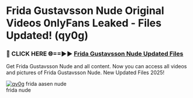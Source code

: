 # Frida Gustavsson Nude Original Videos 0nlyFans Leaked - Files Updated! (qy0g)

<h3>🔴 CLICK HERE 🌐==►► <a href="https://tinyurl.com/5h6xmrr3" rel="nofollow">Frida Gustavsson Nude Updated Files</a></h3>

Get Frida Gustavsson Nude and all content. Now you can access all videos and pictures of Frida Gustavsson Nude. New Updated Files 2025!

[![qy0g](https://i.imgur.com/KVD873Z.gif)](https://tinyurl.com/5h6xmrr3)
frida aasen nude<br>
frida nude